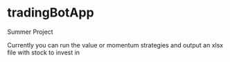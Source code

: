 # tradingBotApp
Summer Project

Currently you can run the value or momentum strategies and output an xlsx file with stock to invest in
